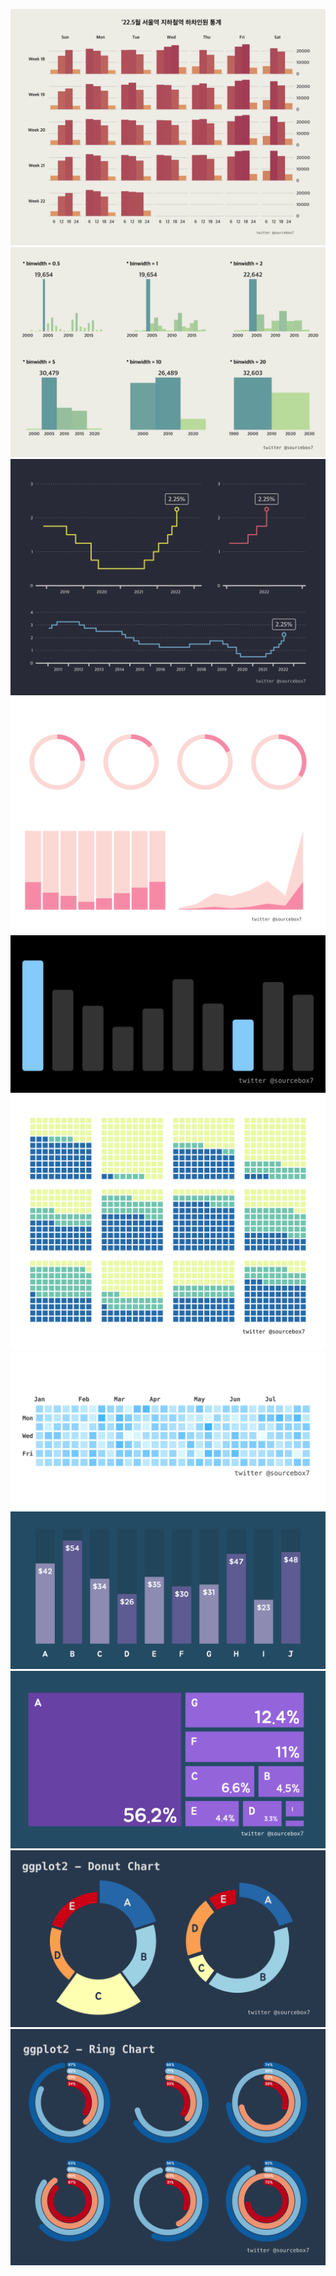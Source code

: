 ![](/2022/20220714/result1_20220714.png)
![](/2022/20220718/save_ggplot_histogram_union.png)
![](/2022/20220729/save_ggplot_union3_4x3.png)
![](/2022/20220731/save_ggplot_4x3_RdPu.png)
![](/2022/20220812/save_ggplot_2x1_01.png)
![](/2022/20220816/save_ggplot_4x3_YlGnBu.png)
![](/2022/20220819/save_ggplot_2x1_01.png)
![](/2022/20220822/save_ggplot_01.png)
![](/2022/20220823/save_ggplot_01.png)
![](/2022/20220824/save_ggplot_union_04.png)
![](/2022/20220826/save_ggplot_02.png)


